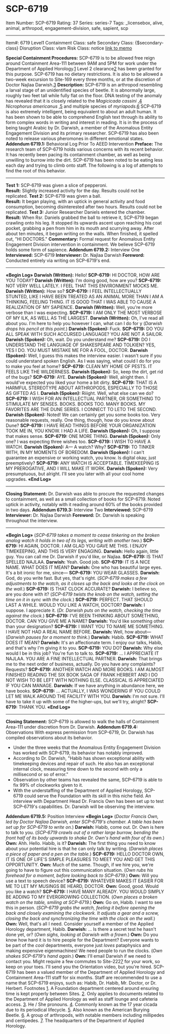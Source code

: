 # SCP-6719
Item Number: SCP-6719
Rating: 37
Series: series-7
Tags: _licensebox, alive, animal, arthropod, engagement-division, safe, sapient, scp

---

Item#: 6719
Level1
Containment Class:
safe
Secondary Class:
{$secondary-class}
Disruption Class:
vlam
Risk Class:
notice
[link to memo](/classification-committee-memo)  

**Special Containment Procedures:** SCP-6719 is to be allowed free reign around Containment Area-111 between 9AM and 5PM for work under the Department of Applied Horology.[1](javascript:;) Level 2 clearance[2](javascript:;) has been granted for this purpose. SCP-6719 has no dietary restrictions. It is also to be allowed a two-week excursion to Site-169 every three months, or at the discretion of Doctor Najlaa Darwish.[3](javascript:;)
**Description:** SCP-6719 is an arthropod resembling a larval stage of an unidentified species of beetle. It is abnormally large, roughly two feet tall while fully flat on the floor. DNA testing of the anomaly has revealed that it is closely related to the _Magicicada cassini_ ,[4](javascript:;) _Nicrophorus americanus_ ,[5](javascript:;) and multiple species of _myriapods_.[6](javascript:;)
SCP-6719 is also extremely intelligent, being equivalent to about an adult human. It has been shown to be able to comprehend English text through its ability to form complex words in writing and interest in reading. It is in the process of being taught Arabic by Dr. Darwish, a member of the Anomalous Entity Engagement Division and its primary researcher. SCP-6719 has also been noted to release various pheromones in different emotional states.
**Addendum 6719.1:** Behavioral Log Prior To AEED Intervention
**Preface:** The research team of SCP-6719 holds various concerns with its recent behavior. It has recently been pacing its containment chamber, as well as being unwilling to burrow into the dirt. SCP-6719 has been noted to be eating less each day and trying to climb onto staff. The following is a log of attempts to find the root of this behavior.
* * *
**Test 1:** SCP-6719 was given a slice of pepperoni.  
**Result:** Slightly increased activity for the day. Results could not be replicated.
**Test 2:** SCP-6719 was given a ball.  
**Result:** It began playing, with an uptick in general activity and food consumption, becoming disinterested after two hours. Results could not be replicated.
**Test 3:** Junior Researcher Daniels entered the chamber.  
**Result:** When Rsr. Daniels grabbed the ball to retrieve it, SCP-6719 began crawling onto his leg. It stopped its upwards ascent upon reaching his coat pocket, grabbing a pen from him in its mouth and scurrying away. After about ten minutes, it began writing on the walls. When finished, it spelled out, "HI DOCTORS."
**Commentary:** Formal request for Anomalous Entity Engagement Division intervention in containment. We believe SCP-6719 holds some form of sapience.
**Addendum 6719.2:** Interview One
**Interviewed:** SCP-6719
**Interviewer:** Dr. Najlaa Darwish
**Foreword:** Conducted entirely via writing on SCP-6719's end.
* * *
**«Begin Log»**
**Darwish (Written):** Hello!
**SCP-6719:** HI DOCTOR, HOW ARE YOU TODAY?
**Darwish (Written):** I'm doing good, how are you?
**SCP-6719:** NOT VERY WELL LATELY. I FEEL THAT THIS ENVIRONMENT MOCKS ME.
**Darwish (Written):** How so?
**SCP-6719:** I FEEL INTELLECTUALLY STUNTED, LIKE I HAVE BEEN TREATED AS AN ANIMAL MORE THAN I AM A THINKING, FEELING THING. IT IS GOOD THAT I WAS ABLE TO CAUSE A REALIZATION OF MY SAPIENCE.
**Darwish (Written):** Well, you're more verbose than I was expecting.
**SCP-6719:** I AM ONLY THE MOST VERBOSE OF MY ILK, AS WELL AS THE LARGEST.
**Darwish (Written):** Oh, I've read all about you. I'm here to help you however I can, what can I do for y
(_Darwish drops his pencil at this point._)
**Darwish (Spoken):** Fuck.
**SCP-6719:** DO YOU ALL SPEAK WITH SUCH ACCURSED LANGUAGE? YOU ARE NOT A SAILOR.
**Darwish (Spoken):** Oh, wait. Do you understand me?
**SCP-6719:** DO I UNDERSTAND THE LANGUAGE OF SHAKESPEARE AND TOLKIEN? YES, YES I DO. YOU MUST MISTAKE ME FOR A FOOL, DOCTOR.
**Darwish (Spoken):** Well, I guess this makes the interview easier. I wasn't sure if you could understand spoken English. As I was saying, what could I do for you to make you feel at home?
**SCP-6719:** CLEAN MY HOME OF PESTS. IT FEELS LIKE THE WILDERNESS.
**Darwish (Spoken):** So, keep the dirt, get rid of the bugs?
**SCP-6719:** AYE.
**Darwish (Spoken):** Well, alright then. I would've expected you liked your home a bit dirty.
**SCP-6719:** THAT IS A HARMFUL STEREOTYPE ABOUT ARTHROPODS, ESPECIALLY TO THOSE AS GIFTED AS I.
**Darwish (Spoken):** Riiight. Well, what else can we do?
**SCP-6719:** I WISH FOR AN INTELLECTUAL PARTNER, OR SOMETHING TO STIMULATE MY SENSES. BOOKS. BOOKS TOO. MANY BOOKS. MY FAVORITES ARE THE DUNE SERIES. I CONNECT TO LETO THE SECOND.
**Darwish (Spoken):** Noted! We can certainly get you some books too. Very reasonable requests, really. One thing, though, how do you know about Dune?
**SCP-6719:** I HAVE READ THINGS BEFORE YOUR ORGANIZATION TOOK ME IN, YOU KNOW. I HAD A LIFE.
**Darwish (Spoken):** Oh, I suppose that makes sense.
**SCP-6719:** ONE MORE THING.
**Darwish (Spoken):** Only one? I was expecting three wishes too.
**SCP-6719:** I WISH TO HAVE A WATCH.
**Darwish (Spoken):** A— A watch? Why?
**SCP-6719:** TO TINKER WITH, IN MY MOMENTS OF BOREDOM.
**Darwish (Spoken):** I can't guarantee an expensive or working watch, you know. Is digital okay, just preemptively?
**SCP-6719:** ANY WATCH IS ACCEPTABLE. TIMEKEEPING IS MY PREROGATIVE, AND I WILL MAKE IT WORK.
**Darwish (Spoken):** Very presumptuous, but alright. I'll see you later with all your cool home upgrades.
**«End Log»**
* * *
**Closing Statement:** Dr. Darwish was able to procure the requested changes to containment, as well as a small collection of books for SCP-6719. Noted uptick in activity, notably with it reading around 60% of the books provided in two days.
**Addendum 6719.3:** Interview Two
**Interviewed:** SCP-6719
**Interviewer:** Dr. Najlaa Darwish
**Foreword:** Dr. Darwish is speaking throughout the interview.
* * *
**«Begin Log»**
(_SCP-6719 takes a moment to cease tinkering on the broken analog watch it holds in two of its legs, writing with another two._)
**SCP-6719:** HI AGAIN, DOCTOR. I AM GLAD YOU GAVE ME THIS. I ENJOY TIMEKEEPING, AND THIS IS VERY ENGAGING.
**Darwish:** Hello again, little guy. You can call me Dr. Darwish if you'd like, or Najlaa.
**SCP-6719:** IS THAT SPELLED NAJLAA.
**Darwish:** Yeah. Good job.
**SCP-6719:** IT IS A NICE NAME. WHAT DOES IT MEAN?
**Darwish:** One who has beautiful large eyes. It's a bit ironic for me, since—
**SCP-6719:** YOU WEAR GLASSES.
**Darwish:** God, do you write fast. But yes, that's right.
(_SCP-6719 makes a few adjustments to the watch, as it closes up the back and looks at the clock on the wall._)
**SCP-6719:** IS THAT CLOCK ACCURATE?
**Darwish:** I believe so, are you done with it?
(_SCP-6719 twists the knob on the watch, setting the time on it in sync with the clock._)
**SCP-6719:** PERFECT. THAT SHOULD LAST A WHILE. WOULD YOU LIKE A WATCH, DOCTOR?
**Darwish:** I suppose. I appreciate it.
(_Dr. Darwish puts on the watch, checking the time against the clock._)
**SCP-6719:** I'VE BEEN THINKING ABOUT SOMETHING, DOCTOR. CAN YOU GIVE ME A NAME?
**Darwish:** You'd like something other than your designation?
**SCP-6719:** I WANT YOU TO NAME ME SOMETHING. I HAVE NOT HAD A REAL NAME BEFORE.
**Darwish:** Well, how about—
(_Darwish pauses for a moment to think._)
**Darwish:** Habib.
**SCP-6719:** WHAT DOES IT MEAN?
**Darwish:** It's an affectionate term. I enjoy our talks, Habib, and that's why I'm giving it to you.
**SCP-6719:** YOU DO?
**Darwish:** Why else would I be in this job? You're fun to talk to.
**SCP-6719:** … I APPRECIATE IT NAJLAA. YOU ARE A FINE INTELLECTUAL PARTNER.
**Darwish:** That brings me to the next order of business, actually. Do you have any complaints? Requests?
**SCP-6719:** ANOTHER WATCH AND MORE BOOKS. I AM ALMOST FINISHED READING THE SIX BOOK SAGA OF FRANK HERBERT AND I DO NOT WISH TO BE LEFT WITH NOTHING ELSE. CLASSICAL IS APPRECIATED IF YOU CAN MANAGE.
**Darwish:** If we have anything in abundance here, we have books.
**SCP-6719:** … ACTUALLY, I WAS WONDERING IF YOU COULD LET ME WALK AROUND THE FACILITY WITH YOU.
**Darwish:** I'm not sure. I'll have to take it up with some of the higher-ups, but we'll try, alright?
**SCP-6719:** THANK YOU.
**«End Log»**
* * *
**Closing Statement:** SCP-6719 is allowed to walk the halls of Containment Area-111 under discretion from Dr. Darwish.
**Addendum 6719.4:** Observations
With express permission from SCP-6719, Dr. Darwish has compiled observations about its behavior.
  * Under the three weeks that the Anomalous Entity Engagement Division has worked with SCP-6719, its behavior has notably improved.
  * According to Dr. Darwish, "Habib has shown exceptional ability with timekeeping devices and repair of such. He also has an exceptional internal clock, measuring time down to the second with only a millisecond or so of error."
  * Observation by other teams has revealed the same, SCP-6719 is able to fix 99% of clockworks given to it.
  * With the understaffing of the Department of Applied Horology, SCP-6719 could serve the Foundation with its skill in this niche field. An interview with Department Head Dr. Francis Own has been set up to test SCP-6719's capabilities. Dr. Darwish will be observing the interview.

**Addendum 6719.5:** Position Interview
**«Begin Log»**
(_Doctor Francis Own, led by Doctor Najlaa Darwish, enter SCP-6719's chamber. A table has been set up for SCP-6719 to write on._)
**Darwish:** Habib, come out. Dr. Own is here to talk to you.
(_SCP-6719 crawls out of a rather large burrow, bending the front half of its body upwards to shake Dr. Own's hand with four of its own._)
**Own:** Ahh. Hello. Habib, is it?
**Darwish:** The first thing you need to know about your potential hire is that he can only talk by writing.
(_Darwish places a piece of paper and a pen on the table._)
**SCP-6719:** HELLO DOCTOR OWN, IT IS ONE OF LIFE'S SIMPLE PLEASURES TO MEET YOU AND GET THIS OPPORTUNITY.
**Own:** Much of the same. Though, if we hire you, we're going to have to figure out this communication situation.
(_Own rubs his forehead for a moment, before looking back to SCP-6719._)
**Own:** Will you use a text to speech device?
**SCP-6719:** WHATEVER MAKES IT EASIER FOR ME TO LET MY MUSINGS BE HEARD, DOCTOR.
**Own:** Good, good. Would you like a watch?
**SCP-6719:** I HAVE MANY ALREADY. YOU WOULD SIMPLY BE ADDING TO MY EVERGROWING COLLECTION.
(_Own places a broken watch on the table, smiling at SCP-6719._)
**Own:** Go on, Habib. I want to see this in person.
(_SCP-6719 grabs the watch, feeling it before opening the back and closely examining the clockwork. It adjusts a gear and a screw, closing the back and synchronizing the time with the clock on the wall._)
**Own:** Well, that's all I need. Consider yourself a member of the Applied Horology department, Habib.
**Darwish:** … Is there a secret test he hasn't done yet, or?
(_Own sighs, looking at Darwish with a frown._)
**Own:** Do you know how hard it is to hire people for the Department? Everyone wants to be part of the _cool_ departments, everyone just _loves_ pataphysics and making expensive eigenmachines! We need people to run the clocks.
(_Own shakes SCP-6719's hand again._)
**Own:** I'll email Darwish if we need to contact you. Might require a few commutes to Site-222[7](javascript:;) for your work, so keep on your toes. I'll send you the Orientation video, but you're hired.
SCP-6719 has been a valued member of the Department of Applied Horology and Containment Area-111 staff for six months. Staff are recommended to use a name that SCP-6719 enjoys, such as: Habib, Dr. Habib, Mr. Doctor, or Dr. Herbert.
Footnotes
[1](javascript:;). A Foundation department centered around ensuring time is kept properly between Sites.
[2](javascript:;). Only applies to documents related to the Department of Applied Horology as well as staff lounge and cafeteria access.
[3](javascript:;). He / She pronouns.
[4](javascript:;). Commonly known as the 17 year cicada due to its periodical lifecycle.
[5](javascript:;). Also known as the American Burying Beetle.
[6](javascript:;). A group of arthropods, with notable members including millipedes and centipedes.
[7](javascript:;). The headquarters of the Department of Applied Horology.